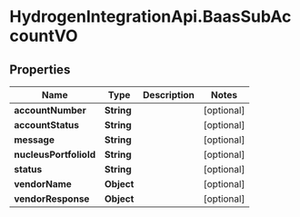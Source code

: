 # HydrogenIntegrationApi.BaasSubAccountVO

## Properties
Name | Type | Description | Notes
------------ | ------------- | ------------- | -------------
**accountNumber** | **String** |  | [optional] 
**accountStatus** | **String** |  | [optional] 
**message** | **String** |  | [optional] 
**nucleusPortfolioId** | **String** |  | [optional] 
**status** | **String** |  | [optional] 
**vendorName** | **Object** |  | [optional] 
**vendorResponse** | **Object** |  | [optional] 


